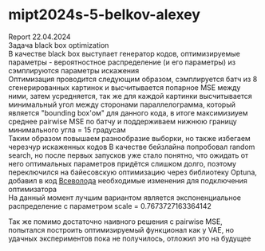 # mipt2024s-5-belkov-alexey

Report 22.04.2024       
Задача black box optimization        
В качестве black box выступает генератор кодов, оптимизируемые параметры - вероятностное распределение (и его параметры) из сэмплируются параметры искажения        
Оптимизация проводится следующим образом, сэмплируется батч из 8 сгенерированных картинок и высчитывается попарное MSE между ними, затем усредняется, так же для каждой картинки высчитывается минимальный угол между сторонами параллелограмма, который является "bounding box'ом" для данного кода, в итоге максимизиуем среднее pairwise MSE по батчу и поддерживаем нижнюю границу минимального угла = 15 градусам       
Таким образом повышаем разнообразие выборки, но также избегаем черезчур искаженных кодов
В качестве бейзлайна попробовал random search, но после первых запусков уже стало понятно, что ожидать от него оптимальных параметров придётся слишком долго, поэтому переключился на байесовскую оптимизацию через библиотеку Optuna, добавил в код [Всеволода](https://github.com/Vsevolod-pl) необходимые изменения для подключения оптимизатора      
На данный момент лучшим вариантом является экспоненциальное распределение с параметром scale = 0.7673727163364142       

Так же помимо достаточно наивного решения с pairwise MSE, попытался построить оптимизируемый функционал как у VAE, но удачных экспериментов пока не получилось, отложил это на будущее
